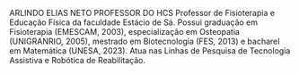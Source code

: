 ARLINDO ELIAS NETO
PROFESSOR DO HCS
Professor de Fisioterapia e Educação Física da faculdade Estácio de Sá. Possui graduação em Fisioterapia (EMESCAM, 2003), especialização em Osteopatia (UNIGRANRIO, 2005), mestrado em Biotecnologia (FES, 2013) e bacharel em Matemática (UNESA, 2023).
Atua nas Linhas de Pesquisa de Tecnologia Assistiva e Robótica de Reabilitação.
